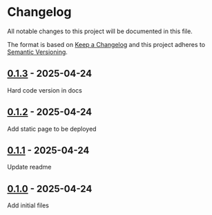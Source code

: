 <!-- deno-fmt-ignore-file -->

# Changelog
All notable changes to this project will be documented in this file.

The format is based on [Keep a Changelog](http://keepachangelog.com/) and this
project adheres to [Semantic Versioning](http://semver.org/).

## [0.1.3] - 2025-04-24
Hard code version in docs

## [0.1.2] - 2025-04-24
Add static page to be deployed

## [0.1.1] - 2025-04-24
Update readme

## [0.1.0] - 2025-04-24
Add initial files

[0.1.3]: https://github.com/wewillcraft/lume-mermaid/compare/v0.1.2...HEAD
[0.1.2]: https://github.com/wewillcraft/lume-mermaid/compare/v0.1.1...v0.1.2
[0.1.1]: https://github.com/wewillcraft/lume-mermaid/compare/v0.1.0...v0.1.1
[0.1.0]: https://github.com/wewillcraft/lume-mermaid/releases/tag/v0.1.0
